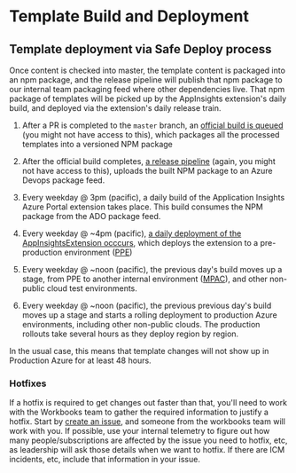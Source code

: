 # Template Build and Deployment

## Template deployment via Safe Deploy process
Once content is checked into master, the template content is packaged into an npm package, and the release pipeline will publish that npm package to our internal team packaging feed where other dependencies live. That npm package of templates will be picked up by the AppInsights extension's daily build, and deployed via the extension's daily release train.

1. After a PR is completed to the `master` branch, an [official build is queued](https://github-private.visualstudio.com/microsoft/_build?definitionId=48) (you might not have access to this), which packages all the processed templates into a versioned NPM package

2. After the official build completes, [a release pipeline](https://github-private.visualstudio.com/microsoft/_release?_a=releases&definitionId=1) (again, you might not have access to this), uploads the built NPM package to an Azure Devops package feed.

3. Every weekday @ 3pm (pacific), a daily build of the Application Insights Azure Portal extension takes place. This build consumes the NPM package from the ADO package feed.

4. Every weekday @ ~4pm (pacific), [a daily deployment of the AppInsightsExtension occcurs](https://eng.ms/docs/cloud-ai-platform/azure/aep-platform-infrastructure/observability/application-insights/portal/operations/deployment#deployment-pipeline), which deploys the extension to a pre-production environment ([PPE](https://portal.azure.com/?feature.canmodifystamps=true&appInsightsExtension=ppe))

5. Every weekday @ ~noon (pacific), the previous day's build moves up a stage, from PPE to another internal environment ([MPAC](https://portal.azure.com/?feature.canmodifystamps=true&appInsightsExtension=mpac)), and other non-public cloud test environments.

6. Every weekday @ ~noon (pacific), the previous previous day's build moves up a stage and starts a rolling deployment to production Azure environments, including other non-public clouds. The production rollouts take several hours as they deploy region by region.

In the usual case, this means that template changes will not show up in Production Azure for at least 48 hours.

### Hotfixes
If a hotfix is required to get changes out faster than that, you'll need to work with the Workbooks team to gather the required information to justify a hotfix. Start by [create an issue][new-issue], and someone from the workbooks team will work with you. If possible, use your internal telemetry to figure out how many people/subscriptions are affected by the issue you need to hotfix, etc, as leadership will ask those details when we want to hotfix. If there are ICM incidents, etc, include that information in your issue. 

[new-issue]: https://github.com/microsoft/Application-Insights-Workbooks/issues/new
